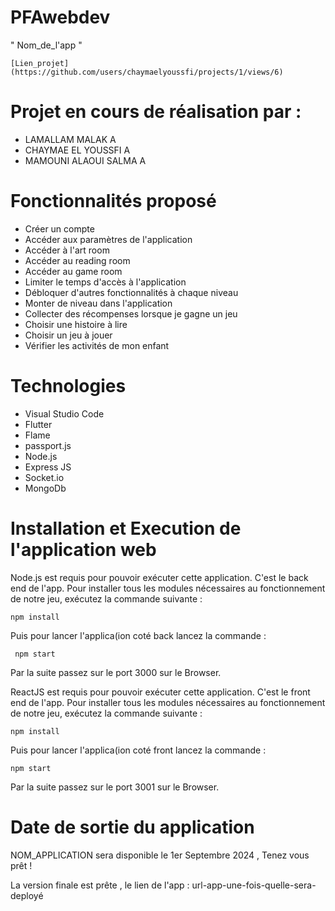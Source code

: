 # PFAwebdev
" Nom_de_l'app "
```
[Lien_projet](https://github.com/users/chaymaelyoussfi/projects/1/views/6)
```
# Projet en cours de réalisation par :

- LAMALLAM MALAK A
- CHAYMAE EL YOUSSFI A
- MAMOUNI ALAOUI SALMA A

# Fonctionnalités proposé

- Créer un compte
- Accéder aux paramètres de l'application
- Accéder à l'art room
- Accéder au reading room
- Accéder au game room
- Limiter le temps d'accès à l'application
- Débloquer d'autres fonctionnalités à chaque niveau
- Monter de niveau dans l'application
- Collecter des récompenses lorsque je gagne un jeu
- Choisir une histoire à lire
- Choisir un jeu à jouer
- Vérifier les activités de mon enfant


# Technologies

- Visual Studio Code
- Flutter
- Flame
- passport.js
- Node.js
- Express JS
- Socket.io
- MongoDb


# Installation et Execution de l'application web
Node.js est requis pour pouvoir exécuter cette application. C'est le back end de l'app. Pour installer tous les modules nécessaires au fonctionnement de notre jeu, exécutez la commande suivante :

```
npm install
```

Puis pour lancer l'applica(ion coté back lancez la commande :
```
 npm start
```
Par la suite passez sur le port 3000 sur le Browser.

ReactJS est requis pour pouvoir exécuter cette application. C'est le front end de l'app. Pour installer tous les modules nécessaires au fonctionnement de notre jeu, exécutez la commande suivante :
```
npm install
```
Puis pour lancer l'applica(ion coté front lancez la commande :
```
npm start
```
Par la suite passez sur le port 3001 sur le Browser.

# Date de sortie du application
NOM_APPLICATION sera disponible le 1er Septembre 2024 , Tenez vous prêt !

La version finale est prête , le lien de l'app : url-app-une-fois-quelle-sera-deployé
